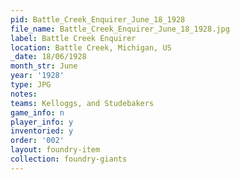 ```yaml
---
pid: Battle_Creek_Enquirer_June_18_1928
file_name: Battle_Creek_Enquirer_June_18_1928.jpg
label: Battle Creek Enquirer
location: Battle Creek, Michigan, US
_date: 18/06/1928
month_str: June
year: '1928'
type: JPG
notes: 
teams: Kelloggs, and Studebakers
game_info: n
player_info: y
inventoried: y
order: '002'
layout: foundry-item
collection: foundry-giants
---
```

